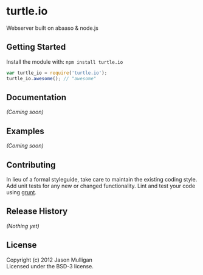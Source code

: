 # turtle.io

Webserver built on  abaaso & node.js

## Getting Started
Install the module with: `npm install turtle.io`

```javascript
var turtle_io = require('turtle.io');
turtle_io.awesome(); // "awesome"
```

## Documentation
_(Coming soon)_

## Examples
_(Coming soon)_

## Contributing
In lieu of a formal styleguide, take care to maintain the existing coding style. Add unit tests for any new or changed functionality. Lint and test your code using [grunt](https://github.com/cowboy/grunt).

## Release History
_(Nothing yet)_

## License
Copyright (c) 2012 Jason Mulligan  
Licensed under the BSD-3 license.
